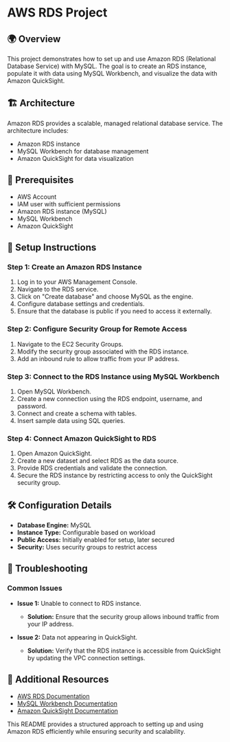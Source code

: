 # AWS RDS Project

## 🌍 Overview
This project demonstrates how to set up and use Amazon RDS (Relational Database Service) with MySQL. The goal is to create an RDS instance, populate it with data using MySQL Workbench, and visualize the data with Amazon QuickSight.

## 🏗️ Architecture
Amazon RDS provides a scalable, managed relational database service. The architecture includes:
- Amazon RDS instance
- MySQL Workbench for database management
- Amazon QuickSight for data visualization

## 🥪 Prerequisites
- AWS Account
- IAM user with sufficient permissions
- Amazon RDS instance (MySQL)
- MySQL Workbench
- Amazon QuickSight

## 🧱 Setup Instructions

### Step 1: Create an Amazon RDS Instance
1. Log in to your AWS Management Console.
2. Navigate to the RDS service.
3. Click on "Create database" and choose MySQL as the engine.
4. Configure database settings and credentials.
5. Ensure that the database is public if you need to access it externally.

### Step 2: Configure Security Group for Remote Access
1. Navigate to the EC2 Security Groups.
2. Modify the security group associated with the RDS instance.
3. Add an inbound rule to allow traffic from your IP address.

### Step 3: Connect to the RDS Instance using MySQL Workbench
1. Open MySQL Workbench.
2. Create a new connection using the RDS endpoint, username, and password.
3. Connect and create a schema with tables.
4. Insert sample data using SQL queries.

### Step 4: Connect Amazon QuickSight to RDS
1. Open Amazon QuickSight.
2. Create a new dataset and select RDS as the data source.
3. Provide RDS credentials and validate the connection.
4. Secure the RDS instance by restricting access to only the QuickSight security group.

## 🛠️ Configuration Details
- **Database Engine:** MySQL
- **Instance Type:** Configurable based on workload
- **Public Access:** Initially enabled for setup, later secured
- **Security:** Uses security groups to restrict access

## 🚨 Troubleshooting

### Common Issues
- **Issue 1:** Unable to connect to RDS instance.
  - **Solution:** Ensure that the security group allows inbound traffic from your IP address.

- **Issue 2:** Data not appearing in QuickSight.
  - **Solution:** Verify that the RDS instance is accessible from QuickSight by updating the VPC connection settings.

## 🔗 Additional Resources
- [AWS RDS Documentation](https://docs.aws.amazon.com/rds/)
- [MySQL Workbench Documentation](https://dev.mysql.com/doc/workbench/en/)
- [Amazon QuickSight Documentation](https://docs.aws.amazon.com/quicksight/)

This README provides a structured approach to setting up and using Amazon RDS efficiently while ensuring security and scalability.

